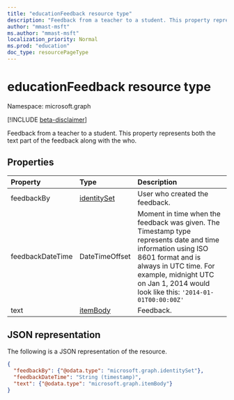 ```yaml
---
title: "educationFeedback resource type"
description: "Feedback from a teacher to a student. This property represents both the text part of the feedback along with the who."
author: "mmast-msft"
ms.author: "mmast-msft"
localization_priority: Normal
ms.prod: "education"
doc_type: resourcePageType
---
```


# educationFeedback resource type

Namespace: microsoft.graph

[!INCLUDE [beta-disclaimer](../../includes/beta-disclaimer.md)]

Feedback from a teacher to a student. This property represents both the text part of the feedback along with the who.


## Properties
| Property	   | Type	|Description|
|:---------------|:--------|:----------|
|feedbackBy|[identitySet](identityset.md)|User who created the feedback.|
|feedbackDateTime|DateTimeOffset|Moment in time when the feedback was given. The Timestamp type represents date and time information using ISO 8601 format and is always in UTC time. For example, midnight UTC on Jan 1, 2014 would look like this: `'2014-01-01T00:00:00Z'`|
|text|[itemBody](itembody.md)|Feedback.|

## JSON representation

The following is a JSON representation of the resource.

<!-- {
  "blockType": "resource",
  "optionalProperties": [

  ],
  "@odata.type": "microsoft.graph.educationFeedback"
}-->

```json
{
  "feedbackBy": {"@odata.type": "microsoft.graph.identitySet"},
  "feedbackDateTime": "String (timestamp)",
  "text": {"@odata.type": "microsoft.graph.itemBody"}
}

```

<!-- uuid: 8fcb5dbc-d5aa-4681-8e31-b001d5168d79
2015-10-25 14:57:30 UTC -->
<!--
{
  "type": "#page.annotation",
  "description": "educationFeedback resource",
  "keywords": "",
  "section": "documentation",
  "tocPath": "",
  "suppressions": []
}
-->


